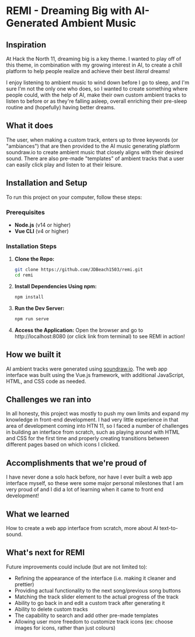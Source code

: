 # REMI - Dreaming Big with AI-Generated Ambient Music

## Inspiration
At Hack the North 11, dreaming big is a key theme. I wanted to play off of this theme, in combination with my growing interest in AI, to create a chill platform to help people realize and achieve their best _literal_ dreams!

I enjoy listening to ambient music to wind down before I go to sleep, and I'm sure I'm not the only one who does, so I wanted to create something where people could, with the help of AI, make their own custom ambient tracks to listen to before or as they're falling asleep, overall enriching their pre-sleep routine and (hopefully) having better dreams.

## What it does
The user, when making a custom track, enters up to three keywords (or "ambiances") that are then provided to the AI music generating platform soundraw.io to create ambient music that closely aligns with their desired sound. There are also pre-made "templates" of ambient tracks that a user can easily click play and listen to at their leisure.

## Installation and Setup
To run this project on your computer, follow these steps:

### Prerequisites
- **Node.js** (v14 or higher)
- **Vue CLI** (v4 or higher)

### Installation Steps
1. **Clone the Repo:**
   ```bash
   git clone https://github.com/JDBeach1503/remi.git
   cd remi
2. **Install Dependencies Using npm:**
    ```bash
    npm install
3. **Run the Dev Server:**
    ```bash
    npm run serve
4. **Access the Application:** Open the browser and go to http://localhost:8080 (or click link from terminal) to see REMI in action!

## How we built it
AI ambient tracks were generated using [soundraw.io](https://soundraw.io/). The web app interface was built using the Vue.js framework, with additional JavaScript, HTML, and CSS code as needed.

## Challenges we ran into
In all honesty, this project was mostly to push my own limits and expand my knowledge in front-end development. I had very little experience in that area of development coming into HTN 11, so I faced a number of challenges in building an interface from scratch, such as playing around with HTML and CSS for the first time and properly creating transitions between different pages based on which icons I clicked.

## Accomplishments that we're proud of
I have never done a solo hack before, nor have I ever built a web app interface myself, so these were some major personal milestones that I am very proud of and I did a lot of learning when it came to front end development!

## What we learned
How to create a web app interface from scratch, more about AI text-to-sound.

## What's next for REMI
Future improvements could include (but are not limited to):
- Refining the appearance of the interface (i.e. making it cleaner and prettier)
- Providing actual functionality to the next song/previous song buttons
- Matching the track slider element to the actual progress of the track
- Ability to go back in and edit a custom track after generating it
- Ability to delete custom tracks
- The capability to search and add other pre-made templates
- Allowing user more freedom to customize track icons (ex: choose images for icons, rather than just colours)
